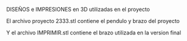 DISEÑOS e IMPRESIONES en 3D utilizadas en el proyecto

El archivo proyecto 2333.stl contiene el pendulo y brazo del proyecto 

Y el archivo IMPRIMIR.stl contiene el brazo utilizada en la version final
